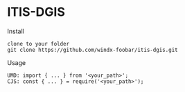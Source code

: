 # ITIS-DGIS

Install

```
clone to your folder
git clone https://github.com/windx-foobar/itis-dgis.git
```

Usage

```
UMD: import { ... } from '<your_path>';
CJS: const { ... } = require('<your_path>');
```